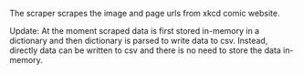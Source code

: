 The scraper scrapes the image and page urls from xkcd comic website.

Update:
At the moment scraped data is first stored in-memory in a dictionary and then dictionary is parsed to write data to csv. Instead, directly data can be written to csv and there is no need to store the data in-memory.
